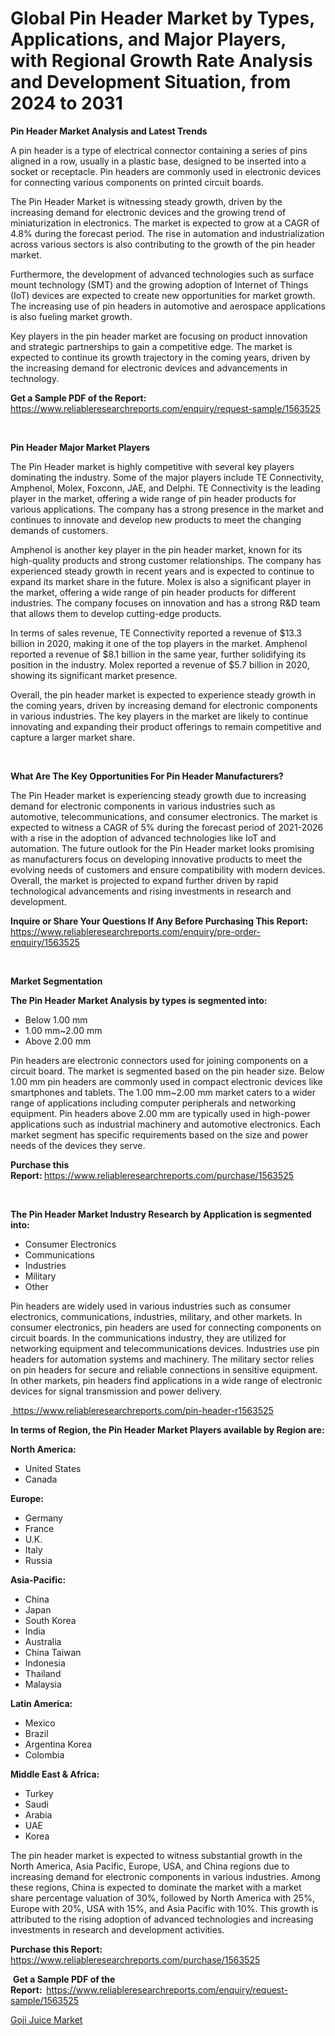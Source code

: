 <p><h1>Global Pin Header Market by Types, Applications, and Major Players, with Regional Growth Rate Analysis and Development Situation, from 2024 to 2031</h1></p><p><strong>Pin Header Market Analysis and Latest Trends</strong></p>
<p><p>A pin header is a type of electrical connector containing a series of pins aligned in a row, usually in a plastic base, designed to be inserted into a socket or receptacle. Pin headers are commonly used in electronic devices for connecting various components on printed circuit boards.</p><p>The Pin Header Market is witnessing steady growth, driven by the increasing demand for electronic devices and the growing trend of miniaturization in electronics. The market is expected to grow at a CAGR of 4.8% during the forecast period. The rise in automation and industrialization across various sectors is also contributing to the growth of the pin header market.</p><p>Furthermore, the development of advanced technologies such as surface mount technology (SMT) and the growing adoption of Internet of Things (IoT) devices are expected to create new opportunities for market growth. The increasing use of pin headers in automotive and aerospace applications is also fueling market growth.</p><p>Key players in the pin header market are focusing on product innovation and strategic partnerships to gain a competitive edge. The market is expected to continue its growth trajectory in the coming years, driven by the increasing demand for electronic devices and advancements in technology.</p></p>
<p><strong>Get a Sample PDF of the Report:&nbsp;</strong> <a href="https://www.reliableresearchreports.com/enquiry/request-sample/1563525">https://www.reliableresearchreports.com/enquiry/request-sample/1563525</a></p>
<p>&nbsp;</p>
<p><strong>Pin Header Major Market Players</strong></p>
<p><p>The Pin Header market is highly competitive with several key players dominating the industry. Some of the major players include TE Connectivity, Amphenol, Molex, Foxconn, JAE, and Delphi. TE Connectivity is the leading player in the market, offering a wide range of pin header products for various applications. The company has a strong presence in the market and continues to innovate and develop new products to meet the changing demands of customers.</p><p>Amphenol is another key player in the pin header market, known for its high-quality products and strong customer relationships. The company has experienced steady growth in recent years and is expected to continue to expand its market share in the future. Molex is also a significant player in the market, offering a wide range of pin header products for different industries. The company focuses on innovation and has a strong R&D team that allows them to develop cutting-edge products.</p><p>In terms of sales revenue, TE Connectivity reported a revenue of $13.3 billion in 2020, making it one of the top players in the market. Amphenol reported a revenue of $8.1 billion in the same year, further solidifying its position in the industry. Molex reported a revenue of $5.7 billion in 2020, showing its significant market presence.</p><p>Overall, the pin header market is expected to experience steady growth in the coming years, driven by increasing demand for electronic components in various industries. The key players in the market are likely to continue innovating and expanding their product offerings to remain competitive and capture a larger market share.</p></p>
<p>&nbsp;</p>
<p><strong>What Are The Key Opportunities For Pin Header Manufacturers?</strong></p>
<p><p>The Pin Header market is experiencing steady growth due to increasing demand for electronic components in various industries such as automotive, telecommunications, and consumer electronics. The market is expected to witness a CAGR of 5% during the forecast period of 2021-2026 with a rise in the adoption of advanced technologies like IoT and automation. The future outlook for the Pin Header market looks promising as manufacturers focus on developing innovative products to meet the evolving needs of customers and ensure compatibility with modern devices. Overall, the market is projected to expand further driven by rapid technological advancements and rising investments in research and development.</p></p>
<p><strong>Inquire or Share Your Questions If Any Before Purchasing This Report:</strong> <a href="https://www.reliableresearchreports.com/enquiry/pre-order-enquiry/1563525">https://www.reliableresearchreports.com/enquiry/pre-order-enquiry/1563525</a></p>
<p>&nbsp;</p>
<p><strong>Market Segmentation</strong></p>
<p><strong>The Pin Header Market Analysis by types is segmented into:</strong></p>
<p><ul><li>Below 1.00 mm</li><li>1.00 mm~2.00 mm</li><li>Above 2.00 mm</li></ul></p>
<p><p>Pin headers are electronic connectors used for joining components on a circuit board. The market is segmented based on the pin header size. Below 1.00 mm pin headers are commonly used in compact electronic devices like smartphones and tablets. The 1.00 mm~2.00 mm market caters to a wider range of applications including computer peripherals and networking equipment. Pin headers above 2.00 mm are typically used in high-power applications such as industrial machinery and automotive electronics. Each market segment has specific requirements based on the size and power needs of the devices they serve.</p></p>
<p><strong>Purchase this Report:&nbsp;</strong><a href="https://www.reliableresearchreports.com/purchase/1563525">https://www.reliableresearchreports.com/purchase/1563525</a></p>
<p>&nbsp;</p>
<p><strong>The Pin Header Market Industry Research by Application is segmented into:</strong></p>
<p><ul><li>Consumer Electronics</li><li>Communications</li><li>Industries</li><li>Military</li><li>Other</li></ul></p>
<p><p>Pin headers are widely used in various industries such as consumer electronics, communications, industries, military, and other markets. In consumer electronics, pin headers are used for connecting components on circuit boards. In the communications industry, they are utilized for networking equipment and telecommunications devices. Industries use pin headers for automation systems and machinery. The military sector relies on pin headers for secure and reliable connections in sensitive equipment. In other markets, pin headers find applications in a wide range of electronic devices for signal transmission and power delivery.</p></p>
<p><a href="https://www.reliableresearchreports.com/pin-header-r1563525">&nbsp;https://www.reliableresearchreports.com/pin-header-r1563525</a></p>
<p><strong>In terms of Region, the Pin Header Market Players available by Region are:</strong></p>
<p>
    <p> <strong> North America: </strong>
        <ul>
            <li>United States</li>
            <li>Canada</li>
        </ul>
        </p> 
    <p> <strong> Europe: </strong>
        <ul>
            <li>Germany</li>
            <li>France</li>
            <li>U.K.</li>
            <li>Italy</li>
            <li>Russia</li>
        </ul>
        </p> 
    <p> <strong> Asia-Pacific: </strong>
        <ul>
            <li>China</li>
            <li>Japan</li>
            <li>South Korea</li>
            <li>India</li>
            <li>Australia</li>
            <li>China Taiwan</li>
            <li>Indonesia</li>
            <li>Thailand</li>
            <li>Malaysia</li>
        </ul>
        </p> 
    <p> <strong> Latin America: </strong>
        <ul>
            <li>Mexico</li>
            <li>Brazil</li>
            <li>Argentina Korea</li>
            <li>Colombia</li>
        </ul>
        </p> 
    <p> <strong> Middle East & Africa: </strong>
        <ul>
            <li>Turkey</li>
            <li>Saudi</li>
            <li>Arabia</li>
            <li>UAE</li>
            <li>Korea</li>
        </ul>
    </p>
    </p>
<p><p>The pin header market is expected to witness substantial growth in the North America, Asia Pacific, Europe, USA, and China regions due to increasing demand for electronic components in various industries. Among these regions, China is expected to dominate the market with a market share percentage valuation of 30%, followed by North America with 25%, Europe with 20%, USA with 15%, and Asia Pacific with 10%. This growth is attributed to the rising adoption of advanced technologies and increasing investments in research and development activities.</p></p>
<p><strong>Purchase this Report: </strong><a href="https://www.reliableresearchreports.com/purchase/1563525">https://www.reliableresearchreports.com/purchase/1563525</a></p>
<p>&nbsp;<strong>Get a Sample PDF of the Report:&nbsp;&nbsp;</strong><a href="https://www.reliableresearchreports.com/enquiry/request-sample/1563525">https://www.reliableresearchreports.com/enquiry/request-sample/1563525</a></p>
<p><strong></strong></p>
<p><p><a href="https://github.com/Chiragrp22/Market-Research-Report-List-5/blob/main/goji-juice-market.md">Goji Juice Market</a></p></p>